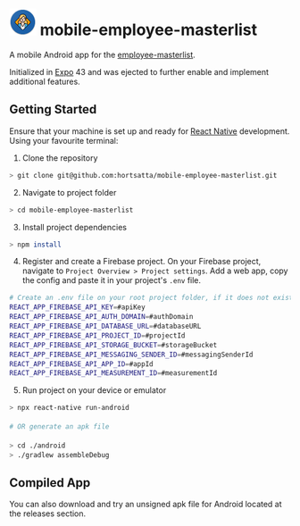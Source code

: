 ![logo](https://raw.githubusercontent.com/hortsatta/mobile-employee-masterlist/master/android/app/src/main/res/mipmap-mdpi/ic_launcher.png)
mobile-employee-masterlist
======================
A mobile Android app for the [employee-masterlist](https://github.com/hortsatta/employee-masterlist#readme).

Initialized in [Expo](https://github.com/expo/expo#readme) 43 and was ejected to further enable and implement additional features.

## Getting Started
Ensure that your machine is set up and ready for [React Native](https://reactnative.dev/docs/environment-setup) development. Using your favourite terminal:

1. Clone the repository
```bash
> git clone git@github.com:hortsatta/mobile-employee-masterlist.git
```
2. Navigate to project folder
```bash
> cd mobile-employee-masterlist
```
3. Install project dependencies
```bash
> npm install
```
4. Register and create a Firebase project. On your Firebase project, navigate to `Project Overview > Project settings`. Add a web app, copy the config and paste it in your project's `.env` file.
```bash
# Create an .env file on your root project folder, if it does not exist.
REACT_APP_FIREBASE_API_KEY=#apiKey
REACT_APP_FIREBASE_API_AUTH_DOMAIN=#authDomain
REACT_APP_FIREBASE_API_DATABASE_URL=#databaseURL
REACT_APP_FIREBASE_API_PROJECT_ID=#projectId
REACT_APP_FIREBASE_API_STORAGE_BUCKET=#storageBucket
REACT_APP_FIREBASE_API_MESSAGING_SENDER_ID=#messagingSenderId
REACT_APP_FIREBASE_API_APP_ID=#appId
REACT_APP_FIREBASE_API_MEASUREMENT_ID=#measurementId
```
5. Run project on your device or emulator
```bash
> npx react-native run-android

# OR generate an apk file

> cd ./android
> ./gradlew assembleDebug
```

## Compiled App
You can also download and try an unsigned apk file for Android located at the releases section.

